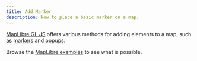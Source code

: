 ```yaml
---
title: Add Marker
description: How to place a basic marker on a map.
---
```


[MapLibre GL JS](https://maplibre.org/maplibre-gl-js/docs/) offers various methods for adding elements to a map, such as [markers](https://maplibre.org/maplibre-gl-js/docs/API/classes/Marker/) and [popups](https://maplibre.org/maplibre-gl-js/docs/API/classes/Popup/).

Browse the [MapLibre examples](https://maplibre.org/maplibre-gl-js/docs/examples/) to see what is possible.
